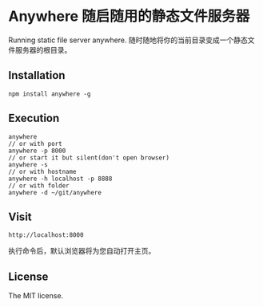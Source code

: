 Anywhere 随启随用的静态文件服务器
==============================

Running static file server anywhere. 随时随地将你的当前目录变成一个静态文件服务器的根目录。

## Installation
```
npm install anywhere -g
```

## Execution
```
anywhere
// or with port
anywhere -p 8000
// or start it but silent(don't open browser)
anywhere -s
// or with hostname
anywhere -h localhost -p 8888
// or with folder
anywhere -d ~/git/anywhere
```

## Visit

```
http://localhost:8000
```
执行命令后，默认浏览器将为您自动打开主页。

## License
The MIT license.
